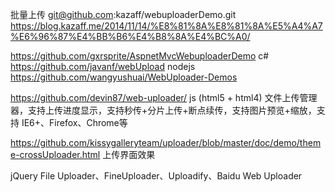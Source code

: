 
批量上传
git@github.com:kazaff/webuploaderDemo.git
https://blog.kazaff.me/2014/11/14/%E8%81%8A%E8%81%8A%E5%A4%A7%E6%96%87%E4%BB%B6%E4%B8%8A%E4%BC%A0/



https://github.com/gxrsprite/AspnetMvcWebuploaderDemo   c#
https://github.com/javanf/webUpload   nodejs
https://github.com/wangyushuai/WebUploader-Demos


https://github.com/devin87/web-uploader/  js (html5 + html4) 文件上传管理器，支持上传进度显示，支持秒传+分片上传+断点续传，支持图片预览+缩放，支持 IE6+、Firefox、Chrome等



https://github.com/kissygalleryteam/uploader/blob/master/doc/demo/theme-crossUploader.html  上传界面效果

jQuery File Uploader、FineUploader、Uploadify、Baidu Web Uploader